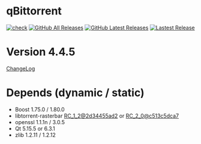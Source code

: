 # qBittorrent
[![check](https://github.com/brvphoenix/auto-build/workflows/CI/badge.svg?branch=master)](https://github.com/brvphoenix/auto-build/actions)
[![GitHub All Releases](https://img.shields.io/github/downloads/brvphoenix/auto-build/total)](https://github.com/brvphoenix/auto-build/releases)
[![GitHub Latest Releases](https://img.shields.io/github/downloads-pre/brvphoenix/auto-build/latest/total)](https://github.com/brvphoenix/auto-build/releases)
[![Lastest Release](https://img.shields.io/github/release/brvphoenix/auto-build.svg?style=flat)](https://github.com/brvphoenix/auto-build/releases)

# Version 4.4.5
[ChangeLog](https://github.com/qbittorrent/qBittorrent/blob/v4_4_x/Changelog)

# Depends (dynamic / static)
* Boost 1.75.0 / 1.80.0
* libtorrent-rasterbar [RC_1_2@2d34455ad2](https://github.com/arvidn/libtorrent/commits/RC_1_2?before=2d34455ad2b828d3da23634f7de93fafded5442d+35&branch=RC_1_2) or [RC_2_0@c513c5dca7](https://github.com/arvidn/libtorrent/commits/RC_2_0?before=c513c5dca7224a8c89f98bbeb6515a7ad6d111f0+35&branch=RC_2_0)
* openssl 1.1.1n / 3.0.5
* Qt 5.15.5 or 6.3.1
* zlib 1.2.11 / 1.2.12

